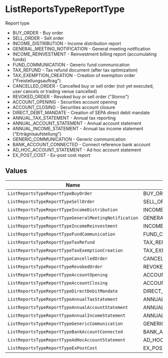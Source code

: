 # ListReportsTypeReportType

Report type
* BUY_ORDER - Buy order
* SELL_ORDER - Sell order
* INCOME_DISTRIBUTION - Income distribution report
* GENERAL_MEETING_NOTIFICATION - General meeting notification
* INCOME_REINVESTMENT - Reinvestment billing report (accumulating funds)
* FUND_COMMUNICATION - Generic fund communication
* TAX_REFUND - Tax refund document (after tax optimization)
* TAX_EXEMPTION_CREATION - Creation of exemption order ("Freistellungsauftrag")
* CANCELLED_ORDER - Cancelled buy or sell order (not yet executed, user cancels or trading venue cancelled)
* REVOKED_ORDER - Revoked buy or sell order ("Storno")
* ACCOUNT_OPENING - Securities account opening
* ACCOUNT_CLOSING - Securities account closure
* DIRECT_DEBIT_MANDATE - Creation of SEPA direct debit mandate
* ANNUAL_TAX_STATEMENT - Annual tax reporting
* ANNUAL_ACCOUNT_STATEMENT - Annual account statement
* ANNUAL_INCOME_STATEMENT - Annual tax income statement ("Erträgnisaufstellung")
* GENERIC_COMMUNICATION - Generic communication
* BANK_ACCOUNT_CONNECTED - Connect reference bank account
* AD_HOC_ACCOUNT_STATEMENT - Ad hoc account statement
* EX_POST_COST - Ex-post cost report


## Values

| Name                                                  | Value                                                 |
| ----------------------------------------------------- | ----------------------------------------------------- |
| `ListReportsTypeReportTypeBuyOrder`                   | BUY_ORDER                                             |
| `ListReportsTypeReportTypeSellOrder`                  | SELL_ORDER                                            |
| `ListReportsTypeReportTypeIncomeDistribution`         | INCOME_DISTRIBUTION                                   |
| `ListReportsTypeReportTypeGeneralMeetingNotification` | GENERAL_MEETING_NOTIFICATION                          |
| `ListReportsTypeReportTypeIncomeReinvestment`         | INCOME_REINVESTMENT                                   |
| `ListReportsTypeReportTypeFundCommunication`          | FUND_COMMUNICATION                                    |
| `ListReportsTypeReportTypeTaxRefund`                  | TAX_REFUND                                            |
| `ListReportsTypeReportTypeTaxExemptionCreation`       | TAX_EXEMPTION_CREATION                                |
| `ListReportsTypeReportTypeCancelledOrder`             | CANCELLED_ORDER                                       |
| `ListReportsTypeReportTypeRevokedOrder`               | REVOKED_ORDER                                         |
| `ListReportsTypeReportTypeAccountOpening`             | ACCOUNT_OPENING                                       |
| `ListReportsTypeReportTypeAccountClosing`             | ACCOUNT_CLOSING                                       |
| `ListReportsTypeReportTypeDirectDebitMandate`         | DIRECT_DEBIT_MANDATE                                  |
| `ListReportsTypeReportTypeAnnualTaxStatement`         | ANNUAL_TAX_STATEMENT                                  |
| `ListReportsTypeReportTypeAnnualAccountStatement`     | ANNUAL_ACCOUNT_STATEMENT                              |
| `ListReportsTypeReportTypeAnnualIncomeStatement`      | ANNUAL_INCOME_STATEMENT                               |
| `ListReportsTypeReportTypeGenericCommunication`       | GENERIC_COMMUNICATION                                 |
| `ListReportsTypeReportTypeBankAccountConnected`       | BANK_ACCOUNT_CONNECTED                                |
| `ListReportsTypeReportTypeAdHocAccountStatement`      | AD_HOC_ACCOUNT_STATEMENT                              |
| `ListReportsTypeReportTypeExPostCost`                 | EX_POST_COST                                          |